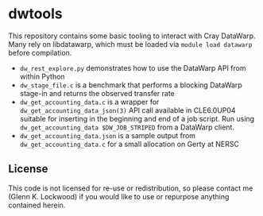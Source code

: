 dwtools
================================================================================
This repository contains some basic tooling to interact with Cray DataWarp.
Many rely on libdatawarp, which must be loaded via `module load datawarp` 
before compilation.

- `dw_rest_explore.py` demonstrates how to use the DataWarp API from within Python
- `dw_stage_file.c` is a benchmark that performs a blocking DataWarp stage-in
  and returns the observed transfer rate
- `dw_get_accounting_data.c` is a wrapper for `dw_get_accounting_data_json(3)`
  API call available in CLE6.0UP04 suitable for inserting in the beginning and
  end of a job script.  Run using `dw_get_accounting_data $DW_JOB_STRIPED` from
  a DataWarp client.
- `dw_get_accounting_data.json` is a sample output from `dw_get_accounting_data.c`
  for a small allocation on Gerty at NERSC

License
--------------------------------------------------------------------------------
This code is not licensed for re-use or redistribution, so please contact me 
(Glenn K. Lockwood) if you would like to use or repurpose anything contained
herein.
